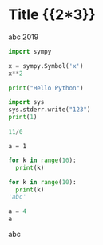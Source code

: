 # Title {{2*3}}

abc 2019

```python
import sympy
```

```python
x = sympy.Symbol('x')
x**2
```

```python
print("Hello Python")
```

```python
import sys
sys.stderr.write("123")
print(1)
```

```python
11/0
```

~~~
a = 1
~~~

```python
for k in range(10):
  print(k)
```

```python
for k in range(10):
  print(k)
'abc'
```

```python
a = 4
a
```

<!--break-->

abc

